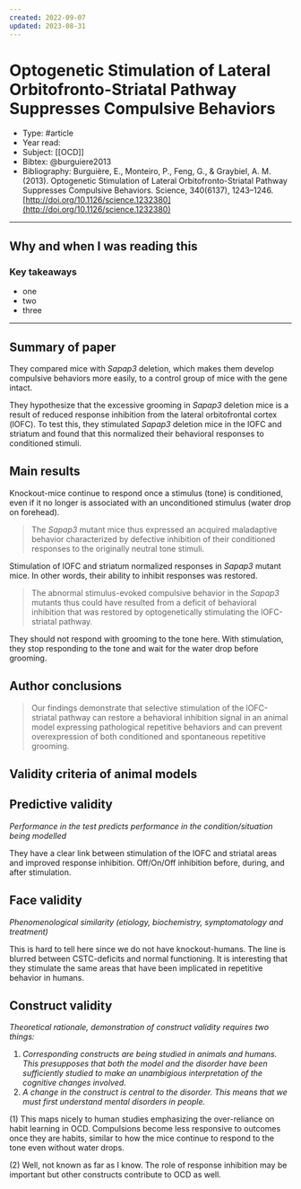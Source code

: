 ```yaml
---
created: 2022-09-07
updated: 2023-08-31
---
```

# Optogenetic Stimulation of Lateral Orbitofronto-Striatal Pathway Suppresses Compulsive Behaviors
* Type: #article
* Year read: 
* Subject: [[OCD]]
* Bibtex: @burguiere2013
* Bibliography: Burguière, E., Monteiro, P., Feng, G., & Graybiel, A. M. (2013). Optogenetic Stimulation of Lateral Orbitofronto-Striatal Pathway Suppresses Compulsive Behaviors. Science, 340(6137), 1243–1246. [http://doi.org/10.1126/science.1232380](http://doi.org/10.1126/science.1232380)
---
## Why and when I was reading this


### Key takeaways
* one
* two
* three

---

## Summary of paper

They compared mice with *Sapap3* deletion, which makes them develop compulsive behaviors more easily, to a control group of mice with the gene intact.

They hypothesize that the excessive grooming in *Sapap3* deletion mice is a result of reduced response inhibition from the lateral orbitofrontal cortex (lOFC). To test this, they stimulated *Sapap3* deletion mice in the lOFC and striatum and found that this normalized their behavioral responses to conditioned stimuli.

## Main results

Knockout-mice continue to respond once a stimulus (tone) is conditioned, even if it no longer is associated with an unconditioned stimulus (water drop on forehead).

> The *Sapap3* mutant mice thus expressed an acquired maladaptive behavior characterized by defective inhibition of their conditioned responses to the originally neutral tone stimuli.

Stimulation of lOFC and striatum normalized responses in *Sapap3* mutant mice. In other words, their ability to inhibit responses was restored.

> The abnormal stimulus-evoked compulsive behavior in the *Sapap3* mutants thus could have resulted from a deficit of behavioral inhibition that was restored by optogenetically stimulating the lOFC-striatal pathway.

They should not respond with grooming to the tone here. With stimulation, they stop responding to the tone and wait for the water drop before grooming.

## Author conclusions

> Our findings demonstrate that selective stimulation of the lOFC-striatal pathway can restore a behavioral inhibition signal in an animal model expressing pathological repetitive behaviors and can prevent overexpression of both conditioned and spontaneous repetitive grooming.

## Validity criteria of animal models

## Predictive validity

*Performance in the test predicts performance in the condition/situation being modelled*

They have a clear link between stimulation of the lOFC and striatal areas and improved response inhibition. Off/On/Off inhibition before, during, and after stimulation.

## Face validity

*Phenomenological similarity (etiology, biochemistry, symptomatology and treatment)*

This is hard to tell here since we do not have knockout-humans. The line is blurred between CSTC-deficits and normal functioning. It is interesting that they stimulate the same areas that have been implicated in repetitive behavior in humans.

## Construct validity

*Theoretical rationale, demonstration of construct validity requires two things:*

1. *Corresponding constructs are being studied in animals and humans. This presupposes that both the model and the disorder have been sufficiently studied to make an unambigious interpretation of the cognitive changes involved.*
2. *A change in the construct is central to the disorder. This means that we must first understand mental disorders in people.*

(1) This maps nicely to human studies emphasizing the over-reliance on habit learning in OCD. Compulsions become less responsive to outcomes once they are habits, similar to how the mice continue to respond to the tone even without water drops.

(2) Well, not known as far as I know. The role of response inhibition may be important but other constructs contribute to OCD as well.